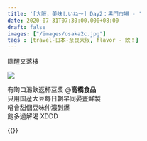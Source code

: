 ```yaml
---
title: '[大阪，美味しいね～] Day2：黒門市場 - '
date: 2020-07-31T07:30:00.000+08:00
draft: false
images: ["/images/osaka2c.jpg"]
tags : [travel-日本-奈良大阪, flavor - 飲！]
---
```

 
瞓醒又落樓

![](/images/osaka2c.jpg)

有啲口渴飲返杯豆漿 @**高橋食品**  
只用国産大豆每日朝早同晏晝鮮製  
唔會甜個豆味仲濃到爆  
飽多過解渴 XDDD


{{<osaka>}}
